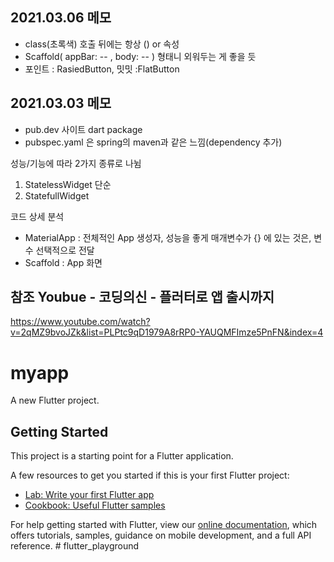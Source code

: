 ## 2021.03.06 메모
 - class(초록색) 호출 뒤에는 항상 () or 속성
 - Scaffold( appBar: -- , body: -- ) 형태니 외워두는 게 좋을 듯
 - 포인트 : RasiedButton, 밋밋 :FlatButton
## 2021.03.03 메모
- pub.dev 사이트 dart package
- pubspec.yaml 은 spring의 maven과 같은 느낌(dependency 추가)

성능/기능에 따라 2가지 종류로 나뉨
1. StatelessWidget  단순
2. StatefullWidget

코드 상세 분석
* MaterialApp : 전체적인 App 생성자, 성능을 좋게
  매개변수가 {} 에 있는 것은, 변수 선택적으로 전달
* Scaffold : App 화면
 
## 참조 Youbue - 코딩의신 - 플러터로 앱 출시까지
https://www.youtube.com/watch?v=2qMZ9bvoJZk&list=PLPtc9qD1979A8rRP0-YAUQMFImze5PnFN&index=4

# myapp

A new Flutter project.

## Getting Started

This project is a starting point for a Flutter application.

A few resources to get you started if this is your first Flutter project:

- [Lab: Write your first Flutter app](https://flutter.dev/docs/get-started/codelab)
- [Cookbook: Useful Flutter samples](https://flutter.dev/docs/cookbook)

For help getting started with Flutter, view our
[online documentation](https://flutter.dev/docs), which offers tutorials,
samples, guidance on mobile development, and a full API reference.
#   f l u t t e r _ p l a y g r o u n d 
 
 

